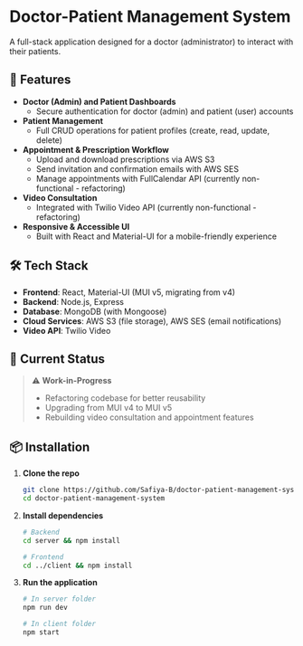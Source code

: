 # Doctor-Patient Management System

A full-stack application designed for a doctor (administrator) to interact with their patients.

## 🚀 Features

- **Doctor (Admin) and Patient Dashboards**
  - Secure authentication for doctor (admin) and patient (user) accounts
- **Patient Management**
  - Full CRUD operations for patient profiles (create, read, update, delete)
- **Appointment & Prescription Workflow**
  - Upload and download prescriptions via AWS S3
  - Send invitation and confirmation emails with AWS SES
  - Manage appointments with FullCalendar API (currently non-functional - refactoring)
- **Video Consultation**
  - Integrated with Twilio Video API (currently non-functional - refactoring)
- **Responsive & Accessible UI**
  - Built with React and Material-UI for a mobile-friendly experience

## 🛠️ Tech Stack

- **Frontend**: React, Material-UI (MUI v5, migrating from v4)
- **Backend**: Node.js, Express
- **Database**: MongoDB (with Mongoose)
- **Cloud Services**: AWS S3 (file storage), AWS SES (email notifications)
- **Video API**: Twilio Video

## 🔄 Current Status

> ⚠️ **Work-in-Progress**
>
> - Refactoring codebase for better reusability
> - Upgrading from MUI v4 to MUI v5
> - Rebuilding video consultation and appointment features

## 📦 Installation

1. **Clone the repo**
   ```bash
   git clone https://github.com/Safiya-B/doctor-patient-management-system
   cd doctor-patient-management-system
   ```
2. **Install dependencies**

   ```bash
   # Backend
   cd server && npm install

   # Frontend
   cd ../client && npm install
   ```

3. **Run the application**

   ```bash
   # In server folder
   npm run dev

   # In client folder
   npm start
   ```
